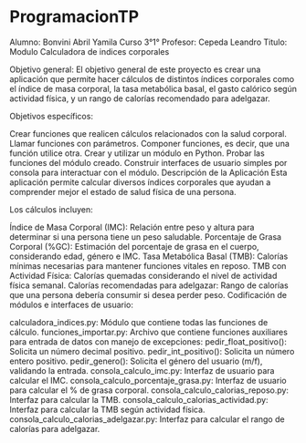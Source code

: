 # ProgramacionTP
Alumno: Bonvini Abril Yamila
Curso 3°1° 
Profesor: Cepeda Leandro 
Titulo: Modulo Calculadora de indices corporales

Objetivo general: El objetivo general de este proyecto es crear una aplicación que permite hacer cálculos de distintos índices corporales como el índice de masa corporal, la tasa metabólica basal, el gasto calórico según actividad física, y un rango de calorías recomendado para adelgazar.

Objetivos específicos:

Crear funciones que realicen cálculos relacionados con la salud corporal.
Llamar funciones con parámetros.
Componer funciones, es decir, que una función utilice otra.
Crear y utilizar un módulo en Python.
Probar las funciones del módulo creado.
Construir interfaces de usuario simples por consola para interactuar con el módulo.
Descripción de la Aplicación Esta aplicación permite calcular diversos índices corporales que ayudan a comprender mejor el estado de salud física de una persona. 

Los cálculos incluyen:

Índice de Masa Corporal (IMC): Relación entre peso y altura para determinar si una persona tiene un peso saludable.
Porcentaje de Grasa Corporal (%GC): Estimación del porcentaje de grasa en el cuerpo, considerando edad, género e IMC.
Tasa Metabólica Basal (TMB): Calorías mínimas necesarias para mantener funciones vitales en reposo.
TMB con Actividad Física: Calorías quemadas considerando el nivel de actividad física semanal.
Calorías recomendadas para adelgazar: Rango de calorías que una persona debería consumir si desea perder peso.
Codificación de módulos e interfaces de usuario:

calculadora_indices.py: Módulo que contiene todas las funciones de cálculo.
funciones_importar.py: Archivo que contiene funciones auxiliares para entrada de datos con manejo de excepciones:
pedir_float_positivo(): Solicita un número decimal positivo.
pedir_int_positivo(): Solicita un número entero positivo.
pedir_genero(): Solicita el género del usuario (m/f), validando la entrada.
consola_calculo_imc.py: Interfaz de usuario para calcular el IMC.
consola_calculo_porcentaje_grasa.py: Interfaz de usuario para calcular el % de grasa corporal.
consola_calculo_calorias_reposo.py: Interfaz para calcular la TMB.
consola_calculo_calorias_actividad.py: Interfaz para calcular la TMB según actividad física.
consola_calculo_calorias_adelgazar.py: Interfaz para calcular el rango de calorías para adelgazar.

